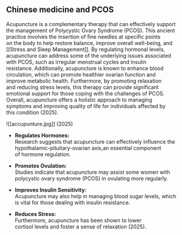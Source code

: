## Chinese medicine and PCOS

Acupuncture is a complementary therapy that can effectively support  
the management of Polycystic Ovary Syndrome (PCOS). This ancient  
practice involves the insertion of fine needles at specific points  
on the body to help restore balance, improve overall well-being, and  
[[Stress and Sleep Management]]. By regulating hormonal levels,  
acupuncture can address some of the underlying issues associated  
with PCOS, such as irregular menstrual cycles and insulin  
resistance. Additionally, acupuncture is known to enhance blood  
circulation, which can promote healthier ovarian function and  
improve metabolic health. Furthermore, by promoting relaxation  
and reducing stress levels, this therapy can provide significant  
emotional support for those coping with the challenges of PCOS.  
Overall, acupuncture offers a holistic approach to managing  
symptoms and improving quality of life for individuals affected by  
this condition (2025).  

![[accupunture.jpg]]
(2025)
  
  - **Regulates Hormones:**  
Research suggests that acupuncture can effectively influence the  
hypothalamic-pituitary-ovarian axis,an essential component  
of hormone regulation.  
  
  - **Promotes Ovulation:**  
Studies indicate that acupuncture may assist some women with  
polycystic ovary syndrome (PCOS) in ovulating more regularly.  
  
  - **Improves Insulin Sensitivity:**  
Acupuncture may also help in managing blood sugar levels, which  
is vital for those dealing with insulin resistance.  
  
  - **Reduces Stress:**  
Furthermore, acupuncture has been shown to lower  
cortisol levels and foster a sense of relaxation (2025).

